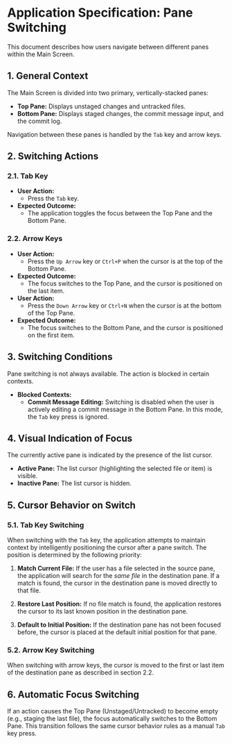 # Application Specification: Pane Switching

This document describes how users navigate between different panes within the Main Screen.

## 1. General Context

The Main Screen is divided into two primary, vertically-stacked panes:
- **Top Pane:** Displays unstaged changes and untracked files.
- **Bottom Pane:** Displays staged changes, the commit message input, and the commit log.

Navigation between these panes is handled by the `Tab` key and arrow keys.

## 2. Switching Actions

### 2.1. Tab Key

- **User Action:**
  - Press the `Tab` key.
- **Expected Outcome:**
  - The application toggles the focus between the Top Pane and the Bottom Pane.

### 2.2. Arrow Keys

- **User Action:**
  - Press the `Up Arrow` key or `Ctrl+P` when the cursor is at the top of the Bottom Pane.
- **Expected Outcome:**
  - The focus switches to the Top Pane, and the cursor is positioned on the last item.
- **User Action:**
  - Press the `Down Arrow` key or `Ctrl+N` when the cursor is at the bottom of the Top Pane.
- **Expected Outcome:**
  - The focus switches to the Bottom Pane, and the cursor is positioned on the first item.

## 3. Switching Conditions

Pane switching is not always available. The action is blocked in certain contexts.

- **Blocked Contexts:**
  - **Commit Message Editing:** Switching is disabled when the user is actively editing a commit message in the Bottom Pane. In this mode, the `Tab` key press is ignored.

## 4. Visual Indication of Focus

The currently active pane is indicated by the presence of the list cursor.

- **Active Pane:** The list cursor (highlighting the selected file or item) is visible.
- **Inactive Pane:** The list cursor is hidden.

## 5. Cursor Behavior on Switch

### 5.1. Tab Key Switching
When switching with the `Tab` key, the application attempts to maintain context by intelligently positioning the cursor after a pane switch. The position is determined by the following priority:

1.  **Match Current File:** If the user has a file selected in the source pane, the application will search for the *same file* in the destination pane. If a match is found, the cursor in the destination pane is moved directly to that file.

2.  **Restore Last Position:** If no file match is found, the application restores the cursor to its last known position in the destination pane.

3.  **Default to Initial Position:** If the destination pane has not been focused before, the cursor is placed at the default initial position for that pane.

### 5.2. Arrow Key Switching
When switching with arrow keys, the cursor is moved to the first or last item of the destination pane as described in section 2.2.

## 6. Automatic Focus Switching

If an action causes the Top Pane (Unstaged/Untracked) to become empty (e.g., staging the last file), the focus automatically switches to the Bottom Pane. This transition follows the same cursor behavior rules as a manual `Tab` key press.